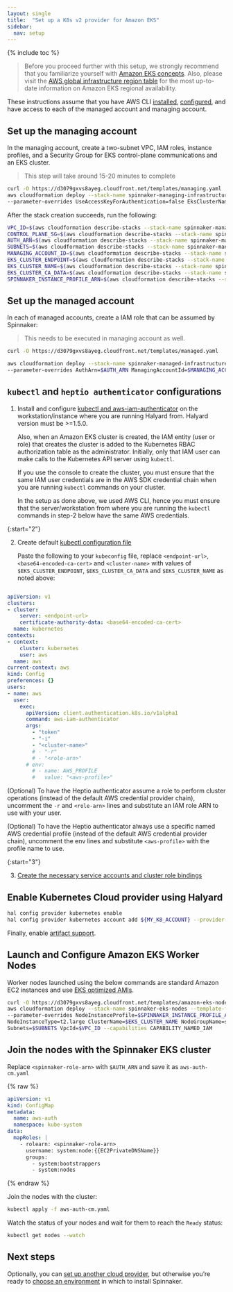 ```yaml
---
layout: single
title:  "Set up a K8s v2 provider for Amazon EKS"
sidebar:
  nav: setup
---
```


{% include toc %}

> Before you proceed further with this setup, we strongly recommend that you familiarize yourself with [Amazon EKS concepts](https://docs.aws.amazon.com/eks/latest/userguide/getting-started.html).
Also, please visit the [AWS global infrastructure region table](https://aws.amazon.com/about-aws/global-infrastructure/regional-product-services/) for the most up-to-date information on Amazon EKS regional availability.

These instructions assume that you have AWS CLI [installed](https://docs.aws.amazon.com/cli/latest/userguide/installing.html),
[configured](https://docs.aws.amazon.com/cli/latest/userguide/cli-chap-getting-started.html), and have access to each of the managed account and managing account.

## Set up the managing account

In the managing account, create a two-subnet VPC, IAM roles, instance profiles, and a Security Group for EKS control-plane communications and an EKS cluster.

> This step will take around 15-20 minutes to complete
   
```bash
curl -O https://d3079gxvs8ayeg.cloudfront.net/templates/managing.yaml  
aws cloudformation deploy --stack-name spinnaker-managing-infrastructure-setup --template-file managing.yaml \
--parameter-overrides UseAccessKeyForAuthentication=false EksClusterName=spinnaker-cluster --capabilities CAPABILITY_NAMED_IAM
```

After the stack creation succeeds, run the following:

```bash
VPC_ID=$(aws cloudformation describe-stacks --stack-name spinnaker-managing-infrastructure-setup --query 'Stacks[0].Outputs[?OutputKey==`VpcId`].OutputValue' --output text)
CONTROL_PLANE_SG=$(aws cloudformation describe-stacks --stack-name spinnaker-managing-infrastructure-setup --query 'Stacks[0].Outputs[?OutputKey==`SecurityGroups`].OutputValue' --output text)
AUTH_ARN=$(aws cloudformation describe-stacks --stack-name spinnaker-managing-infrastructure-setup --query 'Stacks[0].Outputs[?OutputKey==`AuthArn`].OutputValue' --output text)
SUBNETS=$(aws cloudformation describe-stacks --stack-name spinnaker-managing-infrastructure-setup --query 'Stacks[0].Outputs[?OutputKey==`SubnetIds`].OutputValue' --output text)
MANAGING_ACCOUNT_ID=$(aws cloudformation describe-stacks --stack-name spinnaker-managing-infrastructure-setup --query 'Stacks[0].Outputs[?OutputKey==`ManagingAccountId`].OutputValue' --output text)
EKS_CLUSTER_ENDPOINT=$(aws cloudformation describe-stacks --stack-name spinnaker-managing-infrastructure-setup --query 'Stacks[0].Outputs[?OutputKey==`EksClusterEndpoint`].OutputValue' --output text)
EKS_CLUSTER_NAME=$(aws cloudformation describe-stacks --stack-name spinnaker-managing-infrastructure-setup --query 'Stacks[0].Outputs[?OutputKey==`EksClusterName`].OutputValue' --output text)
EKS_CLUSTER_CA_DATA=$(aws cloudformation describe-stacks --stack-name spinnaker-managing-infrastructure-setup --query 'Stacks[0].Outputs[?OutputKey==`EksClusterCA`].OutputValue' --output text)
SPINNAKER_INSTANCE_PROFILE_ARN=$(aws cloudformation describe-stacks --stack-name spinnaker-managing-infrastructure-setup --query 'Stacks[0].Outputs[?OutputKey==`SpinnakerInstanceProfileArn`].OutputValue' --output text)
```

## Set up the managed account

In each of managed accounts, create a IAM role that can be assumed by Spinnaker:

> This needs to be executed in managing account as well.

```bash
curl -O https://d3079gxvs8ayeg.cloudfront.net/templates/managed.yaml  

aws cloudformation deploy --stack-name spinnaker-managed-infrastructure-setup --template-file managed.yaml \
--parameter-overrides AuthArn=$AUTH_ARN ManagingAccountId=$MANAGING_ACCOUNT_ID --capabilities CAPABILITY_NAMED_IAM
```

## `kubectl` and `heptio authenticator` configurations

1. Install and configure [kubectl and aws-iam-authenticator](https://docs.aws.amazon.com/eks/latest/userguide/install-aws-iam-authenticator.html) on the workstation/instance where you are running Halyard from. Halyard version must be >=1.5.0.

    Also, when an Amazon EKS cluster is created, the IAM entity (user or role) that creates the cluster is added to the Kubernetes RBAC authorization table as the administrator. Initially, only that IAM user can make calls to the Kubernetes API server using `kubectl`.

    If you use the console to create the cluster, you must ensure that the same IAM user credentials are in the AWS SDK credential chain when you are running `kubectl` commands on your cluster.

    In the setup as done above, we used AWS CLI, hence you must ensure that the server/workstation from where you are running the `kubectl` commands in step-2 below have the same AWS credentials.

{:start="2"}

2. Create default [kubectl configuration file](https://docs.aws.amazon.com/eks/latest/userguide/create-kubeconfig.html)

    Paste the following to your `kubeconfig` file, replace `<endpoint-url>`, `<base64-encoded-ca-cert>` and `<cluster-name>` with values of `$EKS_CLUSTER_ENDPOINT`, `$EKS_CLUSTER_CA_DATA` and `$EKS_CLUSTER_NAME`
    as noted above:

```yaml

apiVersion: v1
clusters:
- cluster:
    server: <endpoint-url>
    certificate-authority-data: <base64-encoded-ca-cert>
  name: kubernetes
contexts:
- context:
    cluster: kubernetes
    user: aws
  name: aws
current-context: aws
kind: Config
preferences: {}
users:
- name: aws
  user:
    exec:
      apiVersion: client.authentication.k8s.io/v1alpha1
      command: aws-iam-authenticator
      args:
        - "token"
        - "-i"
        - "<cluster-name>"
        # - "-r"
        # - "<role-arn>"
      # env:
        # - name: AWS_PROFILE
        #   value: "<aws-profile>"

```

   (Optional) To have the Heptio authenticator assume a role to perform cluster operations (instead of the default AWS credential provider chain), uncomment the `-r` and `<role-arn>` lines and substitute an IAM role ARN to use with your user.

   (Optional) To have the Heptio authenticator always use a specific named AWS credential profile (instead of the default AWS credential provider chain), uncomment the env lines and substitute `<aws-profile>` with the profile name to use.

{:start="3"}

3. [Create the necessary service accounts and cluster role bindings](/setup/install/providers/kubernetes-v2/#optional-create-a-kubernetes-service-account)

## Enable Kubernetes Cloud provider using Halyard

```bash
hal config provider kubernetes enable
hal config provider kubernetes account add ${MY_K8_ACCOUNT} --provider-version v2 --context $(kubectl config current-context)
```

Finally, enable [artifact support](/reference/artifacts-with-artifactsrewrite//#enabling-artifact-support).

## Launch and Configure Amazon EKS Worker Nodes

Worker nodes launched using the below commands are standard Amazon EC2 instances and use [EKS optimized AMIs](https://docs.aws.amazon.com/eks/latest/userguide/worker.html).

```bash
curl -O https://d3079gxvs8ayeg.cloudfront.net/templates/amazon-eks-nodegroup.yaml
aws cloudformation deploy --stack-name spinnaker-eks-nodes --template-file amazon-eks-nodegroup.yaml \
--parameter-overrides NodeInstanceProfile=$SPINNAKER_INSTANCE_PROFILE_ARN \
NodeInstanceType=t2.large ClusterName=$EKS_CLUSTER_NAME NodeGroupName=spinnaker-cluster-nodes ClusterControlPlaneSecurityGroup=$CONTROL_PLANE_SG \
Subnets=$SUBNETS VpcId=$VPC_ID --capabilities CAPABILITY_NAMED_IAM

```

## Join the nodes with the Spinnaker EKS cluster

Replace `<spinnaker-role-arn>` with `$AUTH_ARN` and save it as `aws-auth-cm.yaml`

{% raw %}
```yaml
apiVersion: v1
kind: ConfigMap
metadata:
  name: aws-auth
  namespace: kube-system
data:
  mapRoles: |
    - rolearn: <spinnaker-role-arn>
      username: system:node:{{EC2PrivateDNSName}}
      groups:
        - system:bootstrappers
        - system:nodes

```
{% endraw %}

Join the nodes with the cluster:

```bash
kubectl apply -f aws-auth-cm.yaml
```

Watch the status of your nodes and wait for them to reach the `Ready` status:

```bash
kubectl get nodes --watch
```

## Next steps

Optionally, you can [set up another cloud provider](/setup/install/providers/), but otherwise you’re ready to [choose an environment](/setup/install/environment/) in which to install Spinnaker.

